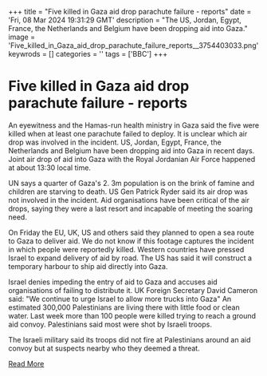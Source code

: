 +++
title = "Five killed in Gaza aid drop parachute failure - reports"
date = 'Fri, 08 Mar 2024 19:31:29 GMT'
description = "The US, Jordan, Egypt, France, the Netherlands and Belgium have been dropping aid into Gaza."
image = 'Five_killed_in_Gaza_aid_drop_parachute_failure_reports__3754403033.png'
keywrods =  []
categories = ''
tags = ['BBC']
+++

# Five killed in Gaza aid drop parachute failure - reports

An eyewitness and the Hamas-run health ministry in Gaza said the five were killed when at least one parachute failed to deploy.
It is unclear which air drop was involved in the incident.
US, Jordan, Egypt, France, the Netherlands and Belgium have been dropping aid into Gaza in recent days.
Joint air drop of aid into Gaza with the Royal Jordanian Air Force happened at about 13:30 local time.

UN says a quarter of Gaza's 2.
3m population is on the brink of famine and children are starving to death.
US Gen Patrick Ryder said its air drop was not involved in the incident.
Aid organisations have been critical of the air drops, saying they were a last resort and incapable of meeting the soaring need.

On Friday the EU, UK, US and others said they planned to open a sea route to Gaza to deliver aid.
We do not know if this footage captures the incident in which people were reportedly killed.
Western countries have pressed Israel to expand delivery of aid by road.
The US has said it will construct a temporary harbour to ship aid directly into Gaza.

Israel denies impeding the entry of aid to Gaza and accuses aid organisations of failing to distribute it.
UK Foreign Secretary David Cameron said: "We continue to urge Israel to allow more trucks into Gaza" An estimated 300,000 Palestinians are living there with little food or clean water.
Last week more than 100 people were killed trying to reach a ground aid convoy.
Palestinians said most were shot by Israeli troops.

The Israeli military said its troops did not fire at Palestinians around an aid convoy but at suspects nearby who they deemed a threat.


[Read More](https://www.bbc.co.uk/news/world-middle-east-68514467)
